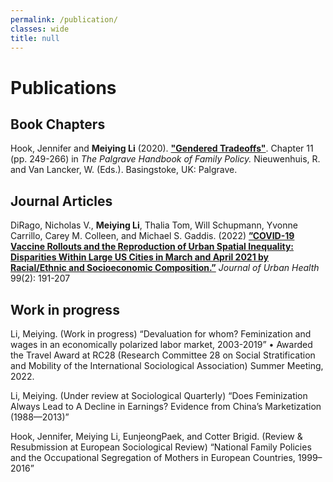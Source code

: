 ```yaml
---
permalink: /publication/
classes: wide
title: null
---
```


# Publications

## Book Chapters
Hook, Jennifer and **Meiying Li** (2020). [**"Gendered Tradeoffs"**](https://library.oapen.org/handle/20.500.12657/46123). Chapter 11 (pp. 249-266) in *The Palgrave Handbook of Family Policy.* Nieuwenhuis, R. and Van Lancker, W. (Eds.). Basingstoke, UK: Palgrave.

## Journal Articles
DiRago, Nicholas V., **Meiying Li**, Thalia Tom, Will Schupmann, Yvonne Carrillo, Carey M. Colleen, and Michael S. Gaddis. (2022) [**”COVID-19 Vaccine Rollouts and the Reproduction of Urban Spatial Inequality: Disparities Within Large US Cities in March and April 2021 by Racial/Ethnic and Socioeconomic Composition.”**](https://link.springer.com/article/10.1007/s11524-021-00589-0) *Journal of Urban Health* 99(2): 191-207

## Work in progress
Li, Meiying. (Work in progress) “Devaluation for whom? Feminization and wages in an economically polarized labor market, 2003-2019” 
•	Awarded the Travel Award at RC28 (Research Committee 28 on Social Stratification and Mobility of the International Sociological Association) Summer Meeting, 2022.  

Li, Meiying. (Under review at Sociological Quarterly) “Does Feminization Always Lead to A Decline in Earnings? Evidence from China’s Marketization (1988—2013)”

Hook, Jennifer, Meiying Li, EunjeongPaek, and Cotter Brigid. (Review & Resubmission at European Sociological Review) “National Family Policies and the Occupational Segregation of Mothers in European Countries, 1999–2016”

